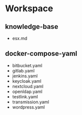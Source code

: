 # Workspace
## knowledge-base
- esx.md
## docker-compose-yaml
- bitbucket.yaml
- gitlab.yaml
- jenkins.yaml
- keycloak.yaml
- nextcloud.yaml
- openldap.yaml
- testlink.yaml
- transmission.yaml
- wordpress.yaml
